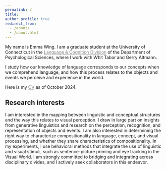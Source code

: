 ```yaml
---
permalink: /
title:
author_profile: true
redirect_from: 
  - /about/
  - /about.html
---
```



My name is Emma Wing. I am a graduate student at the University of Connecticut in the <a href="https://psychology.uconn.edu/phd/language-and-cognition/" style="color: gray; text-decoration: underline; target=_blank">Language & Cognition Division</a> of the Department of Psychological Sciences, where I work with Whit Tabor and Gerry Altmann.

I study how our knowledge of language corresponds to our concepts when we comprehend language, and how this process relates to the objects and events we perceive and experience in the world. 

Here is my <a href="https://github.com/emmawing/emmawing.github.io/raw/files/wing_cv2024.pdf" style="color: gray; text-decoration: underline; target=_blank">CV</a> as of October 2024.


Research interests
------

I am interested in the mapping between linguistic and conceptual structures and the way this relates to visual perception. I draw in large part on insights from generative linguistics and research on the perception, recognition, and representation of objects and events. I am also interested in determining the right way to characterize compositionality in language, concept, and visual processing, and whether they share characteristics of compositionality. In my experiments, I use behavioral methods that integrate the use of linguistic and visual stimuli, such as sentence-picture priming and eye tracking in the Visual World. I am strongly committed to bridging and integrating across disciplinary divides, and I actively seek collaborators in this endeavor.


